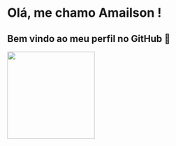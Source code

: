 # Olá, me chamo Amailson !
## Bem vindo ao meu perfil no GitHub 👋

<a href="https://github.com/anuraghazra/github-readme-stats">
  <img height=200 align="center" src="https://github-readme-stats.vercel.app/api?username=AMAILSON" />
</a>
